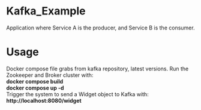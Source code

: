 # Kafka_Example
Application where Service A is the producer, and Service B is the consumer.

# Usage
Docker compose file grabs from kafka repository, latest versions. Run the Zookeeper and Broker cluster with:<br>
**docker compose build**<br>
**docker compose up -d**<br>
Trigger the system to send a Widget object to Kafka with: **http://localhost:8080/widget**
